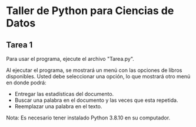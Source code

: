# Taller de Python para Ciencias de Datos
## Tarea 1

Para usar el programa, ejecute el archivo "Tarea.py".

Al ejecutar el programa, se mostrará un menú con las opciones de libros disponibles.
Usted debe seleccionar una opción, lo que mostrará otro menú en donde podrá:
- Entregar las estadísticas del documento.
- Buscar una palabra en el documento y las veces que esta repetida.
- Reemplazar una palabra en el texto.

Nota: Es necesario tener instalado Python 3.8.10 en su computador.
